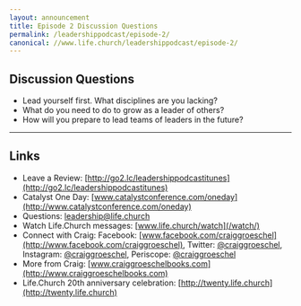 ```yaml
---
layout: announcement
title: Episode 2 Discussion Questions
permalink: /leadershippodcast/episode-2/
canonical: //www.life.church/leadershippodcast/episode-2/
---
```


## Discussion Questions
* Lead yourself first. What disciplines are you lacking?
* What do you need to do to grow as a leader of others?
* How will you prepare to lead teams of leaders in the future?

***

## Links
* Leave a Review: [http://go2.lc/leadershippodcastitunes](http://go2.lc/leadershippodcastitunes)
* Catalyst One Day: [www.catalystconference.com/oneday](http://www.catalystconference.com/oneday)
* Questions: [leadership@life.church](mailto:leadership@life.church)
* Watch Life.Church messages: [www.life.church/watch](/watch/)
* Connect with Craig: Facebook: [www.facebook.com/craiggroeschel](http://www.facebook.com/craiggroeschel), Twitter:  [@craiggroeschel](http://www.twitter.com/craiggroeschel), Instagram: [@craiggroeschel](http://www.instagram.com/craiggroeschel), Periscope: [@craiggroeschel](http://www.periscope.tv/craiggroeschel)
* More from Craig: [www.craiggroeschelbooks.com](http://www.craiggroeschelbooks.com)
* Life.Church 20th anniversary celebration: [http://twenty.life.church](http://twenty.life.church)
